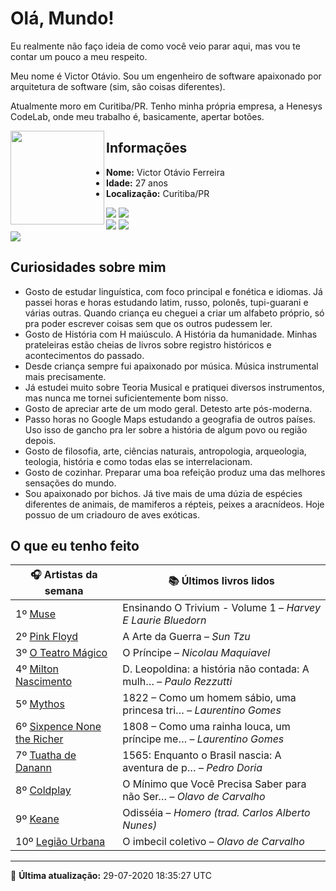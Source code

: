 # Olá, Mundo!

Eu realmente não faço ideia de como você veio parar aqui, mas vou te contar um pouco a meu respeito.

Meu nome é Victor Otávio. Sou um engenheiro de software apaixonado por arquitetura de software (sim, são coisas diferentes).

Atualmente moro em Curitiba/PR. Tenho minha própria empresa, a Henesys CodeLab, onde meu trabalho é, basicamente, apertar botões.

<img align="left" src="https://github.com/vctrtvfrrr/vctrtvfrrr/raw/master/octocat.png" alt="" width="150" />

## Informações

- **Nome:** Victor Otávio Ferreira
- **Idade:** 27 anos
- **Localização:** Curitiba/PR

[![](https://img.shields.io/badge/LinkedIn-victorotavio-blue)](https://www.linkedin.com/in/victorotavio/) [![](https://img.shields.io/badge/Twitter-@vctrtvfrrr-blue)](https://twitter.com/vctrtvfrrr)  
[![](https://img.shields.io/badge/GitHub-vctrtvfrrr-24292e)](https://github.com/vctrtvfrrr) [![](https://img.shields.io/badge/GitLab-vctrtvfrrr-ec5d16)](https://gitlab.com/vctrtvfrrr)  
[![](https://img.shields.io/badge/Email-victor@otavioferreira.com.br-red)](mailto:victor@otavioferreira.com.br)  

## Curiosidades sobre mim

-   Gosto de estudar linguística, com foco principal e fonética e idiomas. Já passei horas e horas estudando latim, russo, polonês, tupi-guarani e várias outras. Quando criança eu cheguei a criar um alfabeto próprio, só pra poder escrever coisas sem que os outros pudessem ler.
-   Gosto de História com H maiúsculo. A História da humanidade. Minhas prateleiras estão cheias de livros sobre registro históricos e acontecimentos do passado.
-   Desde criança sempre fui apaixonado por música. Música instrumental mais precisamente.
-   Já estudei muito sobre Teoria Musical e pratiquei diversos instrumentos, mas nunca me tornei suficientemente bom nisso.
-   Gosto de apreciar arte de um modo geral. Detesto arte pós-moderna.
-   Passo horas no Google Maps estudando a geografia de outros países. Uso isso de gancho pra ler sobre a história de algum povo ou região depois.
-   Gosto de filosofia, arte, ciências naturais, antropologia, arqueologia, teologia, história e como todas elas se interrelacionam.
-   Gosto de cozinhar. Preparar uma boa refeição produz uma das melhores sensações do mundo.
-   Sou apaixonado por bichos. Já tive mais de uma dúzia de espécies diferentes de animais, de mamiferos a répteis, peixes a aracnídeos. Hoje possuo de um criadouro de aves exóticas.


## O que eu tenho feito

|                               🎧 Artistas da semana                               |                      📚 Últimos livros lidos                      |
|-----------------------------------------------------------------------------------|-------------------------------------------------------------------|
| 1º [Muse](https://www.last.fm/music/Muse)                                         | Ensinando O Trivium - Volume 1	–	_Harvey E Laurie Bluedorn_         |
| 2º [Pink Floyd](https://www.last.fm/music/Pink+Floyd)                             | A Arte da Guerra	–	_Sun Tzu_                                        |
| 3º [O Teatro Mágico](https://www.last.fm/music/O+Teatro+M%C3%A1gico)              | O Príncipe	–	_Nicolau Maquiavel_                                    |
| 4º [Milton Nascimento](https://www.last.fm/music/Milton+Nascimento)               | D. Leopoldina: a história não contada: A mulh…	–	_Paulo Rezzutti_   |
| 5º [Mythos](https://www.last.fm/music/Mythos)                                     | 1822 – Como um homem sábio, uma princesa tri…	–	_Laurentino Gomes_  |
| 6º [Sixpence None the Richer](https://www.last.fm/music/Sixpence+None+the+Richer) | 1808 – Como uma rainha louca, um príncipe me…	–	_Laurentino Gomes_  |
| 7º [Tuatha de Danann](https://www.last.fm/music/Tuatha+de+Danann)                 | 1565: Enquanto o Brasil nascia: A aventura de p…	–	_Pedro Doria_    |
| 8º [Coldplay](https://www.last.fm/music/Coldplay)                                 | O Mínimo que Você Precisa Saber para não Ser…	–	_Olavo de Carvalho_ |
| 9º [Keane](https://www.last.fm/music/Keane)                                       | Odisséia	–	_Homero (trad. Carlos Alberto Nunes)_                    |
| 10º [Legião Urbana](https://www.last.fm/music/Legi%C3%A3o+Urbana)                 | O imbecil coletivo	–	_Olavo de Carvalho_                            |


---

🚀 **Última atualização:** 29-07-2020 18:35:27 UTC